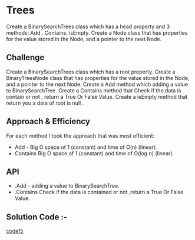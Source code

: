 # Trees

Create a BinarySearchTrees class which has a head property and 3 methods: Add , Contains, isEmpty.
Create a Node class that has properties for the value stored in the Node, and a pointer to the next Node.

## Challenge
Create a BinarySearchTrees class which has a root property.
Create a BinaryTreesNode class that has properties for the value stored in the Node, and a pointer to the next Node.
Create a Add method which adding a value to BinarySearchTree.
Create a Contains method that Check if the data is contain or not ,  return a True Or False Value.
Create a isEmpty method that return you a data of root is null .

## Approach & Efficiency
For each method I took the approach that was most efficient:
- Add - Big O space of 1 (constant) and time of O(n) (linear).
- Contains Big O space of 1 (constant) and time of O(log n) (linear).

## API
* .Add - adding a value to BinarySearchTree. 
* .Contains Check if the data is contained or not ,return a True Or False Value.


## Solution Code :-
[code15](https://github.com/khairshkokany/data-structures-and-algorithm/tree/main/code05/lib/src/main/java/BinaryTrees)
